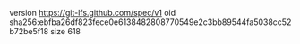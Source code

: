 version https://git-lfs.github.com/spec/v1
oid sha256:ebfba26df823fece0e6138482808770549e2c3bb89544fa5038cc52b72be5f18
size 618
